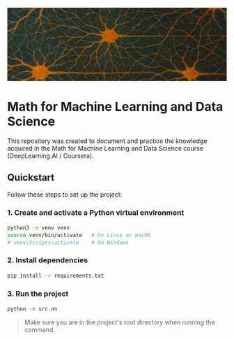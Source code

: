
![Header](./assets/readme-header.png)

# Math for Machine Learning and Data Science

This repository was created to document and practice the knowledge acquired in the Math for Machine Learning and Data Science course (DeepLearning.AI / Coursera).

## Quickstart

Follow these steps to set up the project:

### 1. Create and activate a Python virtual environment

```bash
python3 -m venv venv
source venv/bin/activate   # On Linux or macOS
# venv\Scripts\activate    # On Windows
```

### 2. Install dependencies

```bash
pip install -r requirements.txt
```

### 3. Run the project

```bash
python -m src.nn
```

> Make sure you are in the project's root directory when running the command.